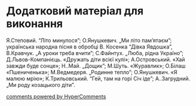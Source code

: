 <div id="hypercomments_widget" class="js-hypercomments-widget invisible"></div>

# Додатковий матеріал для виконання

Я.Степовий. “Літо минулося”; О.Янушкевич. „Ми літо пам’ятаєм”;   українська народна пісня в обробці В. Косенка  “Дівка Явдошка”, В.Кравчук. „А уроки треба вчити”;  С.Файнтух. „Люба, рідна Україно”; Д.Львов-Компанієць. «Дружать діти всієї кулі»; А.Островський. «Хай завжди буде сонце»; Н..Май. „Дощик”; М.Шуть. «Журавлик»; О.Білаш «Пшениченька»; М.Ведмедеря. „Родинне тепло”; О.Янушкевич. «Я малюю мрію»; К.Трильовський. “Гей, там на горі Січ іде”; А..Загрудний. „Ми роду козацького діти”. 

<div class="js-hypercomments-container">
    <a href="http://hypercomments.com" class="hc-link" title="comments widget">comments powered by HyperComments</a>
</div>